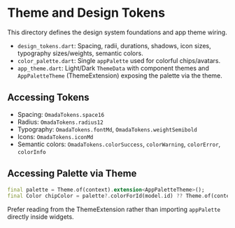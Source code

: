 # Theme and Design Tokens

This directory defines the design system foundations and app theme wiring.

- `design_tokens.dart`: Spacing, radii, durations, shadows, icon sizes, typography sizes/weights, semantic colors.
- `color_palette.dart`: Single `appPalette` used for colorful chips/avatars.
- `app_theme.dart`: Light/Dark `ThemeData` with component themes and `AppPaletteTheme` (ThemeExtension) exposing the palette via the theme.

## Accessing Tokens

- Spacing: `OmadaTokens.space16`
- Radius: `OmadaTokens.radius12`
- Typography: `OmadaTokens.fontMd`, `OmadaTokens.weightSemibold`
- Icons: `OmadaTokens.iconMd`
- Semantic colors: `OmadaTokens.colorSuccess`, `colorWarning`, `colorError`, `colorInfo`

## Accessing Palette via Theme

```dart
final palette = Theme.of(context).extension<AppPaletteTheme>();
final Color chipColor = palette?.colorForId(model.id) ?? Theme.of(context).colorScheme.secondary;
```

Prefer reading from the ThemeExtension rather than importing `appPalette` directly inside widgets.
